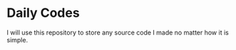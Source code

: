# Daily Codes

I will use this repository to store any source code I made no matter how it is simple.

